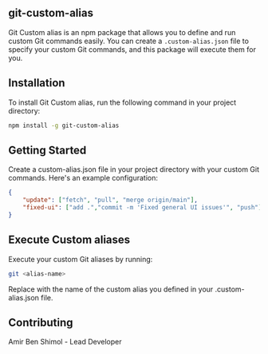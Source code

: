 ## git-custom-alias

Git Custom alias is an npm package that allows you to define and run custom Git commands easily. You can create a `.custom-alias.json` file to specify your custom Git commands, and this package will execute them for you.

## Installation

To install Git Custom alias, run the following command in your project directory:

```bash
npm install -g git-custom-alias
```

## Getting Started

Create a custom-alias.json file in your project directory with your custom Git commands. Here's an example configuration:

```json
{
	"update": ["fetch", "pull", "merge origin/main"],
	"fixed-ui": ["add .","commit -m 'Fixed general UI issues'", "push"]
}
```

## Execute Custom aliases

Execute your custom Git aliases by running:

```bash
git <alias-name>
```

Replace with the name of the custom alias you defined in your .custom-alias.json file.

## Contributing

Amir Ben Shimol - Lead Developer
